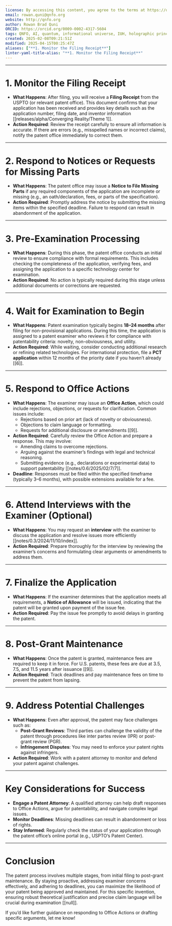```yaml
---
license: By accessing this content, you agree to the terms at https://qnfo.org/LICENSE
email: rowan.quni@qnfo.org
website: http://qnfo.org
author: Rowan Brad Quni
ORCID: https://orcid.org/0009-0002-4317-5604
tags: QNFO, AI, quantum, informational universe, IUH, holographic principle
created: 2025-02-08T09:21:51Z
modified: 2025-04-15T00:25:47Z
aliases: ["**1. Monitor the Filing Receipt**"]
linter-yaml-title-alias: "**1. Monitor the Filing Receipt**"
---
```


---

# **1. Monitor the Filing Receipt**

- **What Happens**: After filing, you will receive a **Filing Receipt** from the USPTO (or relevant patent office). This document confirms that your application has been received and provides key details such as the application number, filing date, and inventor information [[releases/alpha/Converging Reality/Theme 1]].
- **Action Required**: Review the receipt carefully to ensure all information is accurate. If there are errors (e.g., misspelled names or incorrect claims), notify the patent office immediately to correct them.

---

# **2. Respond to Notices or Requests for Missing Parts**

- **What Happens**: The patent office may issue a **Notice to File Missing Parts** if any required components of the application are incomplete or missing (e.g., an oath/declaration, fees, or parts of the specification).
- **Action Required**: Promptly address the notice by submitting the missing items within the specified deadline. Failure to respond can result in abandonment of the application.

---

# **3. Pre-Examination Processing**

- **What Happens**: During this phase, the patent office conducts an initial review to ensure compliance with formal requirements. This includes checking the completeness of the application, verifying fees, and assigning the application to a specific technology center for examination.
- **Action Required**: No action is typically required during this stage unless additional documents or corrections are requested.

---

# **4. Wait for Examination to Begin**

- **What Happens**: Patent examination typically begins **18–24 months** after filing for non-provisional applications. During this time, the application is assigned to a patent examiner who reviews it for compliance with patentability criteria: novelty, non-obviousness, and utility.
- **Action Required**: While waiting, consider conducting additional research or refining related technologies. For international protection, file a **PCT application** within 12 months of the priority date if you haven’t already [[6]].

---

# **5. Respond to Office Actions**

- **What Happens**: The examiner may issue an **Office Action**, which could include rejections, objections, or requests for clarification. Common issues include:
  - Rejections based on prior art (lack of novelty or obviousness).
  - Objections to claim language or formatting.
  - Requests for additional disclosure or amendments [[9]].
- **Action Required**: Carefully review the Office Action and prepare a response. This may involve:
  - Amending claims to overcome rejections.
  - Arguing against the examiner’s findings with legal and technical reasoning.
  - Submitting evidence (e.g., declarations or experimental data) to support patentability [[notes/0.6/2025/02/7/7]].
- **Deadline**: Responses must be filed within the specified timeframe (typically 3–6 months), with possible extensions available for a fee.

---

# **6. Attend Interviews with the Examiner (Optional)**

- **What Happens**: You may request an **interview** with the examiner to discuss the application and resolve issues more efficiently [[notes/0.3/2024/11/10/index]].
- **Action Required**: Prepare thoroughly for the interview by reviewing the examiner’s concerns and formulating clear arguments or amendments to address them.

---

# **7. Finalize the Application**

- **What Happens**: If the examiner determines that the application meets all requirements, a **Notice of Allowance** will be issued, indicating that the patent will be granted upon payment of the issue fee.
- **Action Required**: Pay the issue fee promptly to avoid delays in granting the patent.

---

# **8. Post-Grant Maintenance**

- **What Happens**: Once the patent is granted, maintenance fees are required to keep it in force. For U.S. patents, these fees are due at 3.5, 7.5, and 11.5 years after issuance [[9]].
- **Action Required**: Track deadlines and pay maintenance fees on time to prevent the patent from lapsing.

---

# **9. Address Potential Challenges**

- **What Happens**: Even after approval, the patent may face challenges such as:
  - **Post-Grant Reviews**: Third parties can challenge the validity of the patent through procedures like inter partes review (IPR) or post-grant review (PGR).
  - **Infringement Disputes**: You may need to enforce your patent rights against infringers.
- **Action Required**: Work with a patent attorney to monitor and defend your patent against challenges.

---

# **Key Considerations for Success**

- **Engage a Patent Attorney**: A qualified attorney can help draft responses to Office Actions, argue for patentability, and navigate complex legal issues.
- **Monitor Deadlines**: Missing deadlines can result in abandonment or loss of rights.
- **Stay Informed**: Regularly check the status of your application through the patent office’s online portal (e.g., USPTO’s Patent Center).

---

# **Conclusion**

The patent process involves multiple stages, from initial filing to post-grant maintenance. By staying proactive, addressing examiner concerns effectively, and adhering to deadlines, you can maximize the likelihood of your patent being approved and maintained. For this specific invention, ensuring robust theoretical justification and precise claim language will be crucial during examination [[null]].

If you’d like further guidance on responding to Office Actions or drafting specific arguments, let me know!
